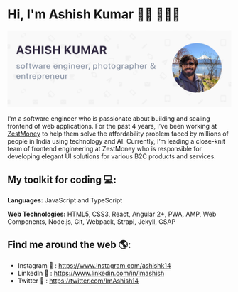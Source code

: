 # Hi, I'm Ashish Kumar 👋🏻 👨🏻‍💻 

<img src="https://raw.githubusercontent.com/ashishk14/ashish/master/github-header-bg.png" alt="Ashish K Banner">

I'm a software engineer who is passionate about building and scaling frontend of web applications. For the past 4 years, I’ve been working at <a href="https://zestmoney.in/">ZestMoney</a> to help them solve the affordability problem faced by millions of people in India using technology and AI. Currently, I’m leading a close-knit team of frontend engineering at ZestMoney who is responsible for developing elegant UI solutions for various B2C products and services. 

## My toolkit for coding 💻:
<b>Languages:</b> JavaScript and TypeScript

<b>Web Technologies:</b> HTML5, CSS3, React, Angular 2+, PWA, AMP, Web Components, Node.js, Git, Webpack, Strapi, Jekyll, GSAP

## Find me around the web 🌎:
- Instagram  📸 :  <a href="https://www.instagram.com/ashishk14/">https://www.instagram.com/ashishk14</a>
- LinkedIn  💼 :  <a href="https://www.linkedin.com/in/imashish/">https://www.linkedin.com/in/imashish</a>
- Twitter 💬 :  <a href="https://twitter.com/ImAshish14">https://twitter.com/ImAshish14</a>
